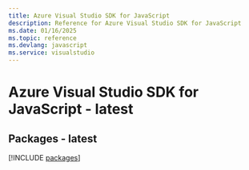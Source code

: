 ```yaml
---
title: Azure Visual Studio SDK for JavaScript
description: Reference for Azure Visual Studio SDK for JavaScript
ms.date: 01/16/2025
ms.topic: reference
ms.devlang: javascript
ms.service: visualstudio
---
```

# Azure Visual Studio SDK for JavaScript - latest
## Packages - latest
[!INCLUDE [packages](visual-studio-index.md)]